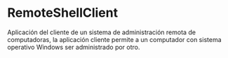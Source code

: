 # RemoteShellClient
Aplicación del cliente de un sistema de administración remota de computadoras, la aplicación cliente permite a un computador con sistema operativo Windows ser administrado por otro.
